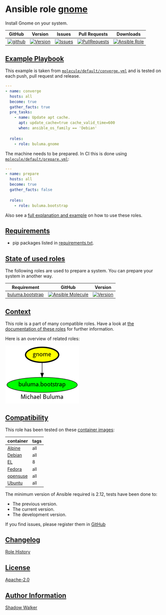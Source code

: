 # Ansible role [gnome](https://galaxy.ansible.com/ui/standalone/roles/buluma/gnome/documentation)

Install Gnome on your system.

|GitHub|Version|Issues|Pull Requests|Downloads|
|------|-------|------|-------------|---------|
|[![github](https://github.com/buluma/ansible-role-gnome/actions/workflows/molecule.yml/badge.svg)](https://github.com/buluma/ansible-role-gnome/actions/workflows/molecule.yml)|[![Version](https://img.shields.io/github/release/buluma/ansible-role-gnome.svg)](https://github.com/buluma/ansible-role-gnome/releases/)|[![Issues](https://img.shields.io/github/issues/buluma/ansible-role-gnome.svg)](https://github.com/buluma/ansible-role-gnome/issues/)|[![PullRequests](https://img.shields.io/github/issues-pr-closed-raw/buluma/ansible-role-gnome.svg)](https://github.com/buluma/ansible-role-gnome/pulls/)|[![Ansible Role](https://img.shields.io/ansible/role/d/buluma/gnome)](https://galaxy.ansible.com/ui/standalone/roles/buluma/gnome/documentation)|

## [Example Playbook](#example-playbook)

This example is taken from [`molecule/default/converge.yml`](https://github.com/buluma/ansible-role-gnome/blob/master/molecule/default/converge.yml) and is tested on each push, pull request and release.

```yaml
---
- name: converge
  hosts: all
  become: true
  gather_facts: true
  pre_tasks:
    - name: Update apt cache.
      apt: update_cache=true cache_valid_time=600
      when: ansible_os_family == 'Debian'

  roles:
    - role: buluma.gnome
```

The machine needs to be prepared. In CI this is done using [`molecule/default/prepare.yml`](https://github.com/buluma/ansible-role-gnome/blob/master/molecule/default/prepare.yml):

```yaml
---
- name: prepare
  hosts: all
  become: true
  gather_facts: false

  roles:
    - role: buluma.bootstrap
```

Also see a [full explanation and example](https://buluma.github.io/how-to-use-these-roles.html) on how to use these roles.


## [Requirements](#requirements)

- pip packages listed in [requirements.txt](https://github.com/buluma/ansible-role-gnome/blob/master/requirements.txt).

## [State of used roles](#state-of-used-roles)

The following roles are used to prepare a system. You can prepare your system in another way.

| Requirement | GitHub | Version |
|-------------|--------|--------|
|[buluma.bootstrap](https://galaxy.ansible.com/buluma/bootstrap)|[![Ansible Molecule](https://github.com/buluma/ansible-role-bootstrap/actions/workflows/molecule.yml/badge.svg)](https://github.com/buluma/ansible-role-bootstrap/actions/workflows/molecule.yml)|[![Version](https://img.shields.io/github/release/buluma/ansible-role-bootstrap.svg)](https://github.com/shadowwalker/ansible-role-bootstrap)|

## [Context](#context)

This role is a part of many compatible roles. Have a look at [the documentation of these roles](https://buluma.github.io/) for further information.

Here is an overview of related roles:

![dependencies](https://raw.githubusercontent.com/buluma/ansible-role-gnome/png/requirements.png "Dependencies")

## [Compatibility](#compatibility)

This role has been tested on these [container images](https://hub.docker.com/u/buluma):

|container|tags|
|---------|----|
|[Alpine](https://hub.docker.com/r/buluma/alpine)|all|
|[Debian](https://hub.docker.com/r/buluma/debian)|all|
|[EL](https://hub.docker.com/r/buluma/enterpriselinux)|8|
|[Fedora](https://hub.docker.com/r/buluma/fedora)|all|
|[opensuse](https://hub.docker.com/r/buluma/opensuse)|all|
|[Ubuntu](https://hub.docker.com/r/buluma/ubuntu)|all|

The minimum version of Ansible required is 2.12, tests have been done to:

- The previous version.
- The current version.
- The development version.

If you find issues, please register them in [GitHub](https://github.com/buluma/ansible-role-gnome/issues)

## [Changelog](#changelog)

[Role History](https://github.com/buluma/ansible-role-gnome/blob/master/CHANGELOG.md)

## [License](#license)

[Apache-2.0](https://github.com/buluma/ansible-role-gnome/blob/master/LICENSE)

## [Author Information](#author-information)

[Shadow Walker](https://buluma.github.io/)
